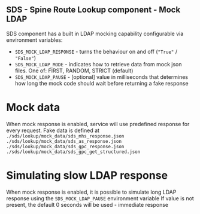 ## SDS - Spine Route Lookup component - Mock LDAP

SDS component has a built in LDAP mocking capability configurable via environment variables:

- `SDS_MOCK_LDAP_RESPONSE` - turns the behaviour on and off (`"True"` / `"False"`)
- `SDS_MOCK_LDAP_MODE` - indicates how to retrieve data from mock json files. One of: FIRST, RANDOM, STRICT (default)
- `SDS_MOCK_LDAP_PAUSE` - [optional] value in milliseconds that determines how long the mock code should wait before returning a fake response

# Mock data

When mock response is enabled, service will use predefined response for every request.
Fake data is defined at
`./sds/lookup/mock_data/sds_mhs_response.json`
`./sds/lookup/mock_data/sds_as_response.json`
`./sds/lookup/mock_data/sds_gpc_response.json`
`./sds/lookup/mock_data/sds_gpc_get_structured.json`

# Simulating slow LDAP response

When mock response is enabled, it is possible to simulate long LDAP response using the `SDS_MOCK_LDAP_PAUSE` environment variable
If value is not present, the default 0 seconds will be used - immediate response
